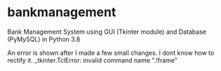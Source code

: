 # bankmanagement
Bank Management System using GUI (Tkinter module) and Database (PyMySQL) in Python 3.8

An error is shown after I made a few small changes. I dont know how to rectify it. 
_tkinter.TclError: invalid command name ".!frame"
